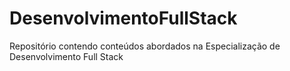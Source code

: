# DesenvolvimentoFullStack
Repositório contendo conteúdos abordados na Especialização de Desenvolvimento Full Stack
